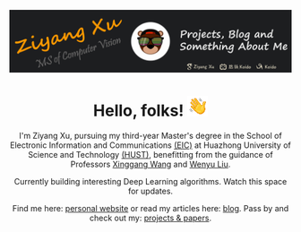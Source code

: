 ![](emoji/xzy_github.gif)

<div align="center">

# Hello, folks! <img src="emoji/1f44b.gif" width="36px">

I'm Ziyang Xu, pursuing my third-year Master's degree in the School of Electronic Information and Communications [(EIC)](https://eic.hust.edu.cn/) at Huazhong University of Science and Technology [(HUST)](https://www.hust.edu.cn/), benefitting from the guidance of Professors [Xinggang Wang](https://xwcv.github.io/) and [Wenyu Liu](http://eic.hust.edu.cn/professor/liuwenyu/).

Currently building interesting Deep Learning algorithms. Watch this space for updates.

Find me here: [personal website](https://ziyangxu.top/) or read my articles here: [blog](https://www.cnblogs.com/XZyoung). Pass by and check out my: [projects & papers](https://ziyangxu.top/).

<!-- [![Anurag's GitHub stats](https://github-readme-stats.vercel.app/api?username=ZyoungXu&show_icons=true&theme=slateorange&hide=issues,contribs)](https://github.com/anuraghazra/github-readme-stats) -->



